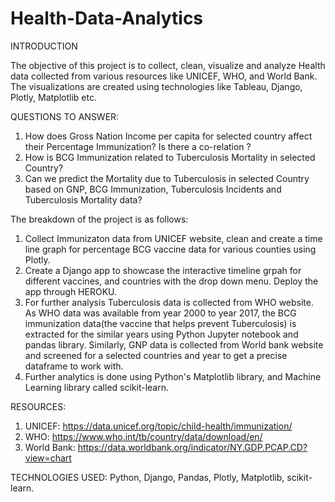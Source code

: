 # Health-Data-Analytics
INTRODUCTION

The objective of this project is to collect, clean, visualize and analyze Health data collected from various resources like UNICEF, WHO, and World Bank. The visualizations are created using technologies like Tableau, Django, Plotly, Matplotlib etc. 

QUESTIONS TO ANSWER:
1) How does Gross Nation Income per capita for selected country affect their Percentage Immunization? Is there a co-relation ?
2) How is BCG Immunization related to Tuberculosis Mortality in selected Country?
3) Can we predict the Mortality due to Tuberculosis in selected Country based on GNP, BCG Immunization, Tuberculosis Incidents and Tuberculosis Mortality data?

The breakdown of the project is as follows:
1) Collect Immunizaton data from UNICEF website, clean and create a time line graph for percentage BCG vaccine data for various counties using Plotly. 
2) Create a Django app to showcase the interactive timeline grpah for different vaccines, and countries with the drop down menu. Deploy the app through HEROKU.
3) For further analysis Tuberculosis data is collected from WHO website. As WHO data was available from year 2000 to year 2017, the BCG immunization data(the vaccine that helps prevent Tuberculosis) is extracted for the similar years using Python Jupyter notebook and pandas library. Similarly, GNP data is collected from World bank website and screened for a selected countries and year to get a precise dataframe to work with.
4) Further analytics is done using Python's Matplotlib library, and Machine Learning library called scikit-learn.

RESOURCES:
1) UNICEF: https://data.unicef.org/topic/child-health/immunization/
2) WHO: https://www.who.int/tb/country/data/download/en/
3) World Bank: https://data.worldbank.org/indicator/NY.GDP.PCAP.CD?view=chart

TECHNOLOGIES USED: Python, Django, Pandas, Plotly, Matplotlib, scikit-learn.
